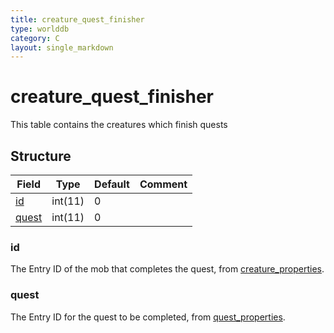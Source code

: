```yaml
---
title: creature_quest_finisher
type: worlddb
category: C
layout: single_markdown
---
```


# creature_quest_finisher
This table contains the creatures which finish quests

## Structure

Field                                                                             | Type    | Default | Comment
--------------------------------------------------------------------------------- | ------- | ------- | -------
[id](#id)       | int(11) | 0       |        
[quest](#quest) | int(11) | 0       |        

### id

The Entry ID of the mob that completes the quest, from [creature_properties](/Wiki/database/world/creature_properties/ "Creature properties").

### quest

The Entry ID for the quest to be completed, from [quest_properties](/Wiki/database/world/quest_properties/ "Quest properties").